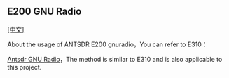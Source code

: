 ## E200 GNU Radio

[[中文]](../../../cn/device_and_usage_manual/ANTSDR_E_Series_Module/ANTSDR_E200_Reference_Manual/AntsdrE200_gnurdio_cn.html)

About the usage of ANTSDR E200 gnuradio，You can refer to E310：

[Antsdr GNU Radio](../ANTSDR_E310_Reference_Manual/AntsdrE310_gnurdio.md)，The method is similar to E310 and is also applicable to this project.